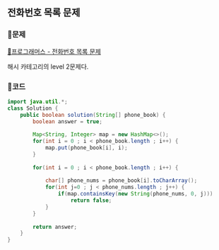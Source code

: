 ## 전화번호 목록 문제

### 📠문제
[📃프로그래머스 - 전화번호 목록 문제](https://programmers.co.kr/learn/courses/30/lessons/42577)

해시 카테고리의 level 2문제다.


### 📠코드
``` java
import java.util.*;
class Solution {
    public boolean solution(String[] phone_book) {
        boolean answer = true;
        
        Map<String, Integer> map = new HashMap<>();
        for(int i = 0 ; i < phone_book.length ; i++) {
        	map.put(phone_book[i], i);
        }              
        
    	for(int i = 0 ; i < phone_book.length ; i++) {
    		
			char[] phone_nums = phone_book[i].toCharArray();
    		for(int j=0 ; j < phone_nums.length ; j++) {
    			if(map.containsKey(new String(phone_nums, 0, j)))
    				return false;    			
    		}
    	}
        
        return answer;
    }
}
```
